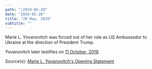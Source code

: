 ```yaml
---
path: "/2019-05-20"
date: "2019-05-20"
title: "20 May, 2019"
subtitle: ""
---
```


Marie L. Yovanovitch was forced out of her role as US Ambassador to Ukraine at the direction of President Trump.

Yovanovitch later testifies on <a href="#2019-10-11">11 October, 2019</a>.

<span class="sources">
Source(s): <a href="https://www.politico.com/f/?id=0000016d-bbc2-d25f-af7f-ffcab0070001" target="_blank" rel="noopener noreferrer">Marie L. Yovanovitch's Opening Statement</a>
</span>